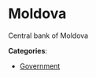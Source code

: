# Moldova


Central bank of Moldova



**Categories**:
- [Government](https://github.com/apis-list/apis-list#government)




